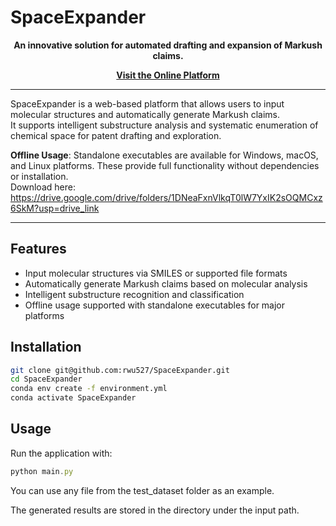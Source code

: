 # SpaceExpander


<p align="center">
  <b>An innovative solution for automated drafting and expansion of Markush claims.</b>
</p>

<p align="center">
  <a href="https://www.lilab-ecust.cn/markushclaim" target="_blank"><strong>Visit the Online Platform</strong></a>
</p>

---

SpaceExpander is a web-based platform that allows users to input molecular structures and automatically generate Markush claims.  
It supports intelligent substructure analysis and systematic enumeration of chemical space for patent drafting and exploration.

**Offline Usage**: Standalone executables are available for Windows, macOS, and Linux platforms. These provide full functionality without dependencies or installation.  
Download here:  
https://drive.google.com/drive/folders/1DNeaFxnVlkqT0lW7YxIK2sOQMCxz6SkM?usp=drive_link

---

## Features

- Input molecular structures via SMILES or supported file formats
- Automatically generate Markush claims based on molecular analysis
- Intelligent substructure recognition and classification
- Offline usage supported with standalone executables for major platforms

## Installation

```bash
git clone git@github.com:rwu527/SpaceExpander.git
cd SpaceExpander
conda env create -f environment.yml
conda activate SpaceExpander
```

## Usage

Run the application with:

```javascript
python main.py
```

You can use any file from the test_dataset folder as an example.

The generated results are stored in the directory under the input path.
